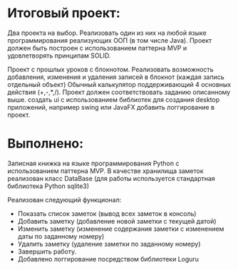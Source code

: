 # Итоговый проект:
Два проекта на выбор. Реализовать один из них на любой языке программирования реализующих ООП (в том числе Java). Проект должен быть построен с использованием паттерна MVP и удовлетворять принципам SOLID.

Проект с прошлых уроков с блокнотом. Реализовать возможность добавления, изменения и удаления записей в блокнот (каждая запись отдельный объект)
Обычный калькулятор поддерживающий 4 основных действия (+,-,*,/). Проект должен соответствовать заданию описанному выше.
создать ui с использованием библиотек для создания desktop приложений, например swing или JavaFX
добавить логгирование в проект.


# Выполнено:
Записная книжка на языке программирования Python c использованием паттерна MVP.
В качестве хранилища заметок реализован класс DataBase (для работы используется стандартная библиотека Python sqlite3)

Реализован следующий функционал:

* Показать список заметок (вывод всех заметок в консоль)
* Добавить заметку (добавление новой заметки с текущей датой)
* Изменить заметку (изменение содержания заметки с изменением даты по заданному номеру)
* Удалить заметку (удаление заметки по заданному номеру)
* Завершить работу.
* Добавлено логгирование посредством библиотеки Loguru